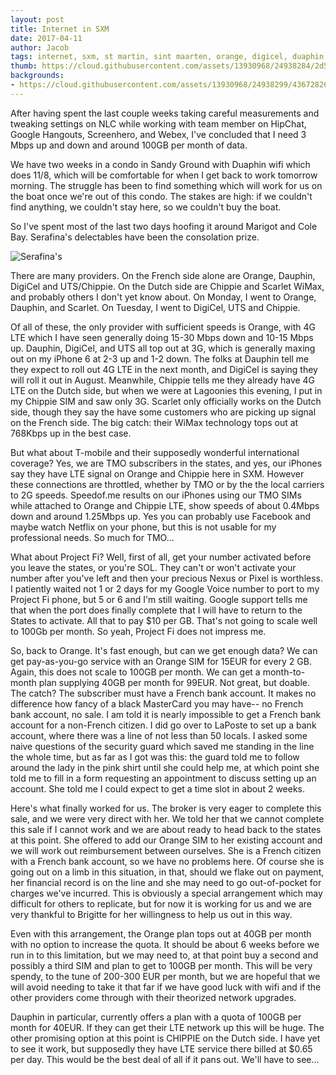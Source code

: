 ```yaml
---
layout: post
title: Internet in SXM
date: 2017-04-11
author: Jacob
tags: internet, sxm, st martin, sint maarten, orange, digicel, duaphin, chippie, scarlet, t-mobile, project fi
thumb: https://cloud.githubusercontent.com/assets/13930968/24938284/2d5778ec-1f04-11e7-9021-f378d0d02032.jpg
backgrounds:
- https://cloud.githubusercontent.com/assets/13930968/24938299/43672826-1f04-11e7-89ce-abe62e1d4844.jpg
---
```


After having spent the last couple weeks taking careful measurements and tweaking settings on NLC while working with team member on HipChat, Google Hangouts, Screenhero, and Webex, I've concluded that I need 3 Mbps up and down and around 100GB per month of data.  

We have two weeks in a condo in Sandy Ground with Duaphin wifi which does 11/8, which will be comfortable for when I get back to work tomorrow morning.  The struggle has been to find something which will work for us on the boat once we're out of this condo.  The stakes are high:  if we couldn't find anything, we couldn't stay here, so we couldn't buy the boat.  

So I've spent most of the last two days hoofing it around Marigot and Cole Bay.  Serafina's delectables have been the consolation prize.

![Serafina's](https://cloud.githubusercontent.com/assets/13930968/24938270/11ab79ea-1f04-11e7-8afb-bd49211b649a.jpg)

There are many providers.  On the French side alone are Orange, Dauphin, DigiCel and UTS/Chippie.  On the Dutch side are Chippie and Scarlet WiMax, and probably others I don't yet know about.  On Monday, I went to Orange, Dauphin, and Scarlet.  On Tuesday, I went to DigiCel, UTS and Chippie.  

Of all of these, the only provider with sufficient speeds is Orange, with 4G LTE which I have seen generally doing 15-30 Mbps down and 10-15 Mbps up.  Dauphin, DigiCel, and UTS all top out at 3G, which is generally maxing out on my iPhone 6 at 2-3 up and 1-2 down.  The folks at Dauphin tell me they expect to roll out 4G LTE in the next month, and DigiCel is saying they will roll it out in August.  Meanwhile, Chippie tells me they already have 4G LTE on the Dutch side, but when we were at Lagoonies this evening, I put in my Chippie SIM and saw only 3G.  Scarlet only officially works on the Dutch side, though they say the have some customers who are picking up signal on the French side.  The big catch: their WiMax technology tops out at 768Kbps up in the best case.

But what about T-mobile and their supposedly wonderful international coverage?  Yes, we are TMO subscribers in the states, and yes, our iPhones say they have LTE signal on Orange and Chippie here in SXM.  However these connections are throttled, whether by TMO or by the the local carriers to 2G speeds.  Speedof.me results on our iPhones using our TMO SIMs while attached to Orange and Chippie LTE, show speeds of  about 0.4Mbps down and around 1.25Mbps up.  Yes you can probably use Facebook and maybe watch Netflix on your phone, but this is not usable for my professional needs. So much for TMO...

What about Project Fi?  Well, first of all, get your number activated before you leave the states, or you're SOL.  They can't or won't activate your number after you've left and then your precious Nexus or Pixel is worthless.  I patiently waited not 1 or 2 days for my Google Voice number to port to my Project Fi phone, but 5 or 6 and I'm still waiting.  Google support tells me that when the port does finally complete that I will have to return to the States to activate.  All that to pay $10 per GB.  That's not going to scale well to 100Gb per month.  So yeah, Project Fi does not impress me.

So, back to Orange.  It's fast enough, but can we get enough data?  We can get pay-as-you-go service with an Orange SIM for 15EUR for every 2 GB.  Again, this does not scale to 100GB per month.  We can get a month-to-month plan supplying 40GB per month for 99EUR.  Not great, but doable.  The catch?  The subscriber must have a French bank account.  It makes no difference how fancy of a black MasterCard you may have-- no French bank account, no sale.  I am told it is nearly impossible to get a French bank account for a non-French citizen.  I did go over to LaPoste to set up a bank account,  where there was a line of not less than 50 locals.  I asked some naive questions of the security guard which saved me standing in the line the whole time, but as far as I got was this:  the guard told me to follow around the lady in the pink shirt until she could help me, at which point she told me to fill in a form requesting an appointment to discuss setting up an account.  She told me I could expect to get a time slot in about 2 weeks.  

Here's what finally worked for us.  The broker is very eager to complete this sale, and we were very direct with her.  We told her that we cannot complete this sale if I cannot work and we are about ready to head back to the states at this point.  She offered to add our Orange SIM to her existing account and we will work out reimbursement between ourselves.  She is a French citizen with a French bank account, so we have no problems here.  Of course she is going out on a limb in this situation, in that, should we flake out on payment, her financial record is on the line and she may need to go out-of-pocket for charges we've incurred.  This is obviously a special arrangement which may difficult for others to replicate, but for now it is working for us and we are very thankful to Brigitte for her willingness to help us out in this way. 

Even with this arrangement, the Orange plan tops out at 40GB per month with no option to increase the quota.  It should be about 6 weeks before we run in to this limitation, but we may need to, at that point buy a second and possibly a third SIM and plan to get to 100GB per month.  This will be very spendy, to the tune of 200-300 EUR per month, but we are hopeful that we will avoid needing to take it that far if we have good luck with wifi and if the other providers come through with their theorized network upgrades.  

Dauphin in particular, currently offers a plan with a quota of 100GB per month for 40EUR.  If they can get their LTE network up this will be huge.  The other promising option at this point is  CHIPPIE on the Dutch side.  I have yet to see it work, but supposedly they have LTE service there billed at $0.65 per day.  This would be the best deal of all if it pans out.  We'll have to see...
